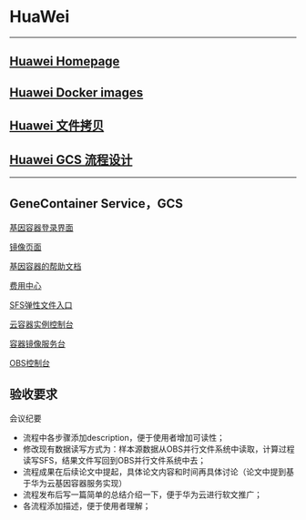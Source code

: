 # HuaWei

-----------------------------

## [Huawei Homepage](20200118_huawei.md)

## [Huawei Docker images](20200118_huawei_dockerimage.md)

## [Huawei 文件拷贝](20200118_huawei_copy.md)

## [Huawei GCS 流程设计](20200118_huawei_gcspipeline.md)

-----------------------------

## GeneContainer Service，GCS

[基因容器登录界面](https://console.huaweicloud.com/gcs/?region=cn-north-4#/app/dashboard)

[镜像页面](https://console.huaweicloud.com/swr/?region=cn-north-4#/app/warehouse/list)

[基因容器的帮助文档](https://support.huaweicloud.com/gcs/index.html)

[费用中心](https://auth.huaweicloud.com/authui/login.action?service=https://account.huaweicloud.com/usercenter/#/login)

[SFS弹性文件入口](https://console.huaweicloud.com/sfs/?agencyId=06a54be49a8025471f9ac00dc9ed2785&region=cn-north-4#/sfsnew/manager/list)

[云容器实例控制台](https://console.huaweicloud.com/cci/?region=cn-north-4#/dashboard)

[容器镜像服务台](https://console.huaweicloud.com/swr/?region=cn-north-4#/app/dashboard)

[OBS控制台](https://storage.huaweicloud.com/obs/?region=cn-north-4#/obs/manager/buckets)

## 验收要求

会议纪要
 
* 流程中各步骤添加description，便于使用者增加可读性；  
* 修改现有数据读写方式为：样本源数据从OBS并行文件系统中读取，计算过程读写SFS，结果文件写回到OBS并行文件系统中去；   
* 流程成果在后续论文中提起，具体论文内容和时间再具体讨论（论文中提到基于华为云基因容器服务实现）     
* 流程发布后写一篇简单的总结介绍一下，便于华为云进行软文推广； 
* 各流程添加描述，便于使用者理解；  


 




